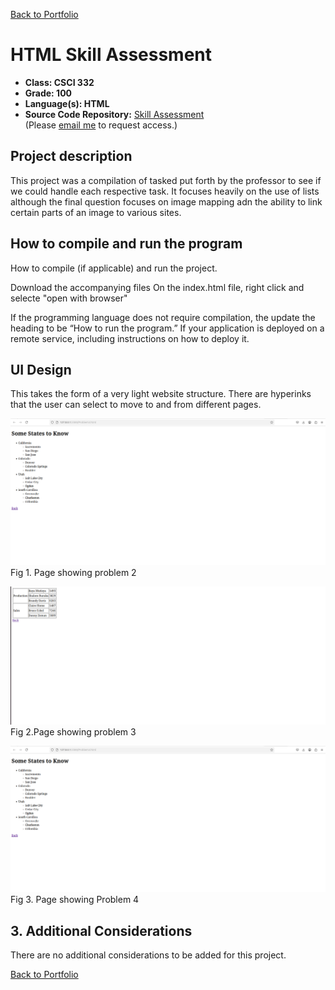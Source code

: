 [Back to Portfolio](./)

HTML Skill Assessment
===============

-   **Class: CSCI 332** 
-   **Grade: 100** 
-   **Language(s): HTML** 
-   **Source Code Repository:** [Skill Assessment](https://github.com/KoryJSingleton/HTML_Skill-Assessment/tree/main)  
    (Please [email me](mailto:example@KorySingleton35@gmail.com?subject=GitHub%20Access) to request access.)

## Project description

This project was a compilation of tasked put forth by the professor to see if we could handle each respective task. It focuses heavily on the use of lists although the final question focuses on image mapping adn the ability to link certain parts of an image to various sites.

## How to compile and run the program

How to compile (if applicable) and run the project.

Download the accompanying files
On the index.html file, right click and selecte "open with browser"

If the programming language does not require compilation, the update the heading to be “How to run the program.” If your application is deployed on a remote service, including instructions on how to deploy it.

## UI Design

This takes the form of a very light website structure. There are hyperinks that the user can select to move to and from different pages.

![screenshot](images/Project3Pictures/Project3Ex1.png)  
Fig 1. Page showing problem 2

![screenshot](images/Project3Pictures/Project3Ex2.png)  
Fig 2.Page showing problem 3

![screenshot](images/Project3Pictures/Project3Ex1.png)  
Fig 3. Page showing Problem 4

## 3. Additional Considerations

There are no additional considerations to be added for this project.

[Back to Portfolio](./)
